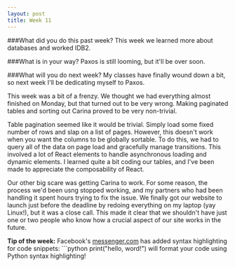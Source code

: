 ```yaml
---
layout: post
title: Week 11
---
```

###What did you do this past week?
This week we learned more about databases and worked IDB2.

###What is in your way?
Paxos is still looming, but it'll be over soon.

###What will you do next week?
My classes have finally wound down a bit, so next week I'll be dedicating myself to Paxos.

This week was a bit of a frenzy. We thought we had everything almost finished on Monday, but that turned out to be very wrong. Making paginated tables and sorting out Carina proved to be very non-trivial.

Table pagination seemed like it would be trivial. Simply load some fixed number of rows and slap on a list of pages. However, this doesn't work when you want the columns to be globally sortable. To do this, we had to query all of the data on page load and gracefully manage transitions. This involved a lot of React elements to handle asynchronous loading and dynamic elements. I learned quite a bit coding our tables, and I've been made to appreciate the composability of React.

Our other big scare was getting Carina to work. For some reason, the process we'd been usng stopped working, and my partners who had been handling it spent hours trying to fix the issue. We finally got our website to launch just before the deadline by redoing everything on my laptop (yay Linux!), but it was a close call. This made it clear that we shouldn't have just one or two people who know how a crucial aspect of our site works in the future.


**Tip of the week:** Facebook's [messenger.com](https://messenger.com) has added syntax highlighting for code snippets:
    ```python
    print("hello, word!")
will format your code using Python syntax highlighting!
